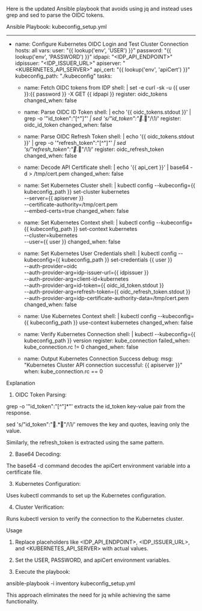 Here is the updated Ansible playbook that avoids using jq and instead uses grep and sed to parse the OIDC tokens.

Ansible Playbook: kubeconfig_setup.yml

---
- name: Configure Kubernetes OIDC Login and Test Cluster Connection
  hosts: all
  vars:
    user: "{{ lookup('env', 'USER') }}"
    password: "{{ lookup('env', 'PASSWORD') }}"
    idpapi: "<IDP_API_ENDPOINT>"
    idpissuer: "<IDP_ISSUER_URL>"
    apiserver: "<KUBERNETES_API_SERVER>"
    api_cert: "{{ lookup('env', 'apiCert') }}"
    kubeconfig_path: "./kubeconfig"
  tasks:

    - name: Fetch OIDC tokens from IDP
      shell: |
        set -e
        curl -sk -u {{ user }}:{{ password }} -X GET {{ idpapi }}
      register: oidc_tokens
      changed_when: false

    - name: Parse OIDC ID Token
      shell: |
        echo '{{ oidc_tokens.stdout }}' | grep -o '"id_token":"[^"]*"' | sed 's/"id_token":".*"/\1/'
      register: oidc_id_token
      changed_when: false

    - name: Parse OIDC Refresh Token
      shell: |
        echo '{{ oidc_tokens.stdout }}' | grep -o '"refresh_token":"[^"]*"' | sed 's/"refresh_token":".*"/\1/'
      register: oidc_refresh_token
      changed_when: false

    - name: Decode API Certificate
      shell: |
        echo '{{ api_cert }}' | base64 -d > /tmp/cert.pem
      changed_when: false

    - name: Set Kubernetes Cluster
      shell: |
        kubectl config --kubeconfig={{ kubeconfig_path }} set-cluster kubernetes \
          --server={{ apiserver }} \
          --certificate-authority=/tmp/cert.pem \
          --embed-certs=true
      changed_when: false

    - name: Set Kubernetes Context
      shell: |
        kubectl config --kubeconfig={{ kubeconfig_path }} set-context kubernetes \
          --cluster=kubernetes \
          --user={{ user }}
      changed_when: false

    - name: Set Kubernetes User Credentials
      shell: |
        kubectl config --kubeconfig={{ kubeconfig_path }} set-credentials {{ user }} \
          --auth-provider=oidc \
          --auth-provider-arg=idp-issuer-url={{ idpissuer }} \
          --auth-provider-arg=client-id=kubernetes \
          --auth-provider-arg=id-token={{ oidc_id_token.stdout }} \
          --auth-provider-arg=refresh-token={{ oidc_refresh_token.stdout }} \
          --auth-provider-arg=idp-certificate-authority-data=/tmp/cert.pem
      changed_when: false

    - name: Use Kubernetes Context
      shell: |
        kubectl config --kubeconfig={{ kubeconfig_path }} use-context kubernetes
      changed_when: false

    - name: Verify Kubernetes Connection
      shell: |
        kubectl --kubeconfig={{ kubeconfig_path }} version
      register: kube_connection
      failed_when: kube_connection.rc != 0
      changed_when: false

    - name: Output Kubernetes Connection Success
      debug:
        msg: "Kubernetes Cluster API connection successful: {{ apiserver }}"
      when: kube_connection.rc == 0

Explanation

1. OIDC Token Parsing:

grep -o '"id_token":"[^"]*"' extracts the id_token key-value pair from the response.

sed 's/"id_token":".*"/\1/' removes the key and quotes, leaving only the value.


Similarly, the refresh_token is extracted using the same pattern.


2. Base64 Decoding:

The base64 -d command decodes the apiCert environment variable into a certificate file.



3. Kubernetes Configuration:

Uses kubectl commands to set up the Kubernetes configuration.



4. Cluster Verification:

Runs kubectl version to verify the connection to the Kubernetes cluster.




Usage

1. Replace placeholders like <IDP_API_ENDPOINT>, <IDP_ISSUER_URL>, and <KUBERNETES_API_SERVER> with actual values.


2. Set the USER, PASSWORD, and apiCert environment variables.


3. Execute the playbook:

ansible-playbook -i inventory kubeconfig_setup.yml



This approach eliminates the need for jq while achieving the same functionality.
